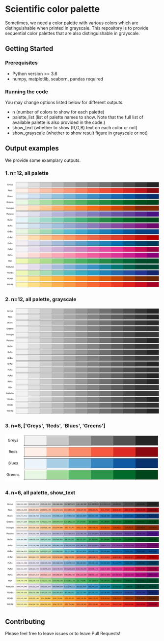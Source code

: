 # Scientific color palette

Sometimes, we need a color palette with various colors which are distinguishable when printed in grayscale.
This repository is to provide sequential color palettes that are also distinguishable in grayscale.

## Getting Started

### Prerequisites

- Python version >= 3.6
- numpy, matplotlib, seaborn, pandas required

### Running the code

You may change options listed below for different outputs.

- n (number of colors to show for each palette)
- palette_list (list of palette names to show. Note that the full list of available palette is also provided in the code.)
- show_text (whether to show (R,G,B) text on each color or not)
- show_grayscale (whether to show result figure in grayscale or not)

## Output examples
We provide some examplary outputs.

### 1. n=12, all palette
![Figure.1](./examples/all_palettes_12_colors.png)

### 2. n=12, all palette, grayscale
![Figure.2](./examples/all_palettes_12_colors_grayscale.png)

### 3. n=6, \['Greys', 'Reds', 'Blues', 'Greens'\]
![Figure.3](./examples/four_palettes_6_colors.png)

### 4. n=6, all palette, show_text
![Figure.4](./examples/all_palettes_12_colors_text.png)


## Contributing
Please feel free to leave issues or to leave Pull Requests!
